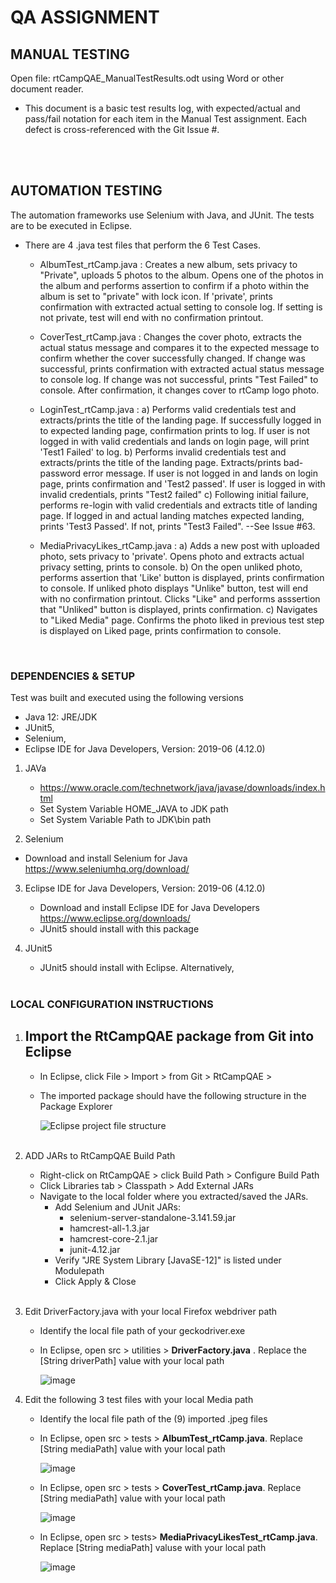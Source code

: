 # QA ASSIGNMENT


## MANUAL TESTING
Open file:  rtCampQAE_ManualTestResults.odt  using Word or other document reader.  

- This document is a basic test results log, with expected/actual and pass/fail notation for each item in the Manual Test assignment.  Each defect is cross-referenced with the Git Issue #.  
<br>
<br>

## AUTOMATION TESTING

The automation frameworks use Selenium with Java, and JUnit.  The tests are to be executed in Eclipse.  
 
- There are 4 .java test files that perform the 6 Test Cases.  

   - AlbumTest_rtCamp.java :  Creates a new album, sets privacy to "Private", uploads 5 photos to the album.  Opens one of the photos in the album and performs assertion to confirm if a photo within the album is set to "private" with lock icon.  If 'private', prints confirmation with extracted actual setting to console log.  If setting is not private, test will end with no confirmation printout.   
   
   - CoverTest_rtCamp.java :  Changes the cover photo, extracts the actual status message and compares it to the expected message to confirm whether the cover successfully changed.  If change was successful, prints confirmation with extracted actual status message to console log.  If change was not successful, prints "Test Failed" to console. After confirmation, it changes cover to rtCamp logo photo.  
   
   - LoginTest_rtCamp.java :  a) Performs valid credentials test and extracts/prints the title of the landing page.  If successfully logged in to expected landing page, confirmation prints to log.  If user is not logged in with valid credentials and lands on login page, will print 'Test1 Failed' to log.  b) Performs invalid credentials test and extracts/prints the title of the landing page.  Extracts/prints bad-password error message.  If user is not logged in and lands on login page, prints confirmation and 'Test2 passed'.  If user is logged in with invalid credentials, prints "Test2 failed"  c) Following initial failure, performs re-login with valid credentials and extracts title of landing page.  If logged in and actual landing matches expected landing, prints 'Test3 Passed'.  If not, prints "Test3 Failed". --See Issue #63.

   - MediaPrivacyLikes_rtCamp.java : a) Adds a new post with uploaded photo, sets privacy to 'private'.  Opens photo and extracts actual privacy setting, prints to console.  b) On the open unliked photo, performs assertion that 'Like' button is displayed, prints confirmation to console.  If unliked photo displays "Unlike" button, test will end with no confirmation printout.  Clicks "Like" and performs asssertion that "Unliked" button is displayed, prints confirmation.  c) Navigates to "Liked Media" page.  Confirms the photo liked in previous test step is displayed on Liked page, prints confirmation to console.   

<br>

### DEPENDENCIES & SETUP

Test was built and executed using the following versions    
 - Java 12: JRE/JDK
 - JUnit5, 
 - Selenium, 
 - Eclipse IDE for Java Developers, Version: 2019-06 (4.12.0) 

1. JAVa        
   - https://www.oracle.com/technetwork/java/javase/downloads/index.html
   - Set System Variable HOME_JAVA to JDK path
   - Set System Variable Path to JDK\bin path
  
  2. Selenium                            
   - Download and install Selenium for Java    https://www.seleniumhq.org/download/

3. Eclipse IDE for Java Developers, Version: 2019-06 (4.12.0) 
   - Download and install Eclipse IDE for Java Developers     https://www.eclipse.org/downloads/
   - JUnit5 should install with this package

4. JUnit5
   - JUnit5 should install with Eclipse.  Alternatively, 
   <br><br>
   
 ### LOCAL CONFIGURATION INSTRUCTIONS
 
 1. Import the RtCampQAE package from Git into Eclipse
    - 
    - In Eclipse, click File > Import > from Git > RtCampQAE > 
   
    - The imported package should have the following structure in the Package Explorer

      ![Eclipse project file structure](https://user-images.githubusercontent.com/49427009/61268624-a0072580-a761-11e9-87b9-0892bcba5569.jpg)
    <br><br>
 2. ADD JARs to RtCampQAE Build Path
    - Right-click on RtCampQAE > click Build Path > Configure Build Path
    - Click Libraries tab > Classpath > Add External JARs
    - Navigate to the local folder where you extracted/saved the JARs.
      - Add Selenium and JUnit JARs: 
        - selenium-server-standalone-3.141.59.jar
        - hamcrest-all-1.3.jar
        - hamcrest-core-2.1.jar
        - junit-4.12.jar
      - Verify "JRE System Library [JavaSE-12]" is listed under Modulepath
      - Click Apply & Close
      <br><br>
  3. Edit DriverFactory.java with your local Firefox webdriver path
      - Identify the local file path of your geckodriver.exe
      - In Eclipse, open src > utilities > **DriverFactory.java** .  Replace the [String driverPath] value with your local path
      
        ![image](https://user-images.githubusercontent.com/49427009/61272317-79022100-a76c-11e9-9368-0efccd7786ff.png)
      
  4. Edit the following 3 test files with your local Media path
     - Identify the local file path of the (9) imported .jpeg files 
      
     - In Eclipse, open src > tests > **AlbumTest_rtCamp.java**.  Replace [String mediaPath] value with your local path 
     
       ![image](https://user-images.githubusercontent.com/49427009/61274357-473f8900-a771-11e9-817e-980e4be27412.png)
       
     - In Eclipse, open src > tests > **CoverTest_rtCamp.java**.  Replace [String mediaPath] value with your local path
     
        ![image](https://user-images.githubusercontent.com/49427009/61274579-b87f3c00-a771-11e9-9040-d593beb39be1.png) 

     - In Eclipse, open src > tests>  **MediaPrivacyLikesTest_rtCamp.java**.  Replace [String mediaPath] valuse with your local path
       
       ![image](https://user-images.githubusercontent.com/49427009/61275487-b4ecb480-a773-11e9-823b-b45eeba236f5.png)
     
    

   
   


